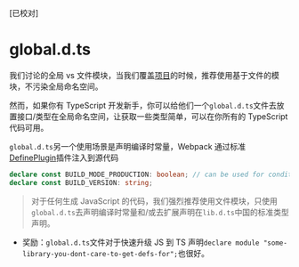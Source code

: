[已校对]
# global.d.ts

我们讨论的全局 vs 文件模块，当我们覆盖[项目](https://basarat.gitbook.io/typescript/project/modules)的时候，推荐使用基于文件的模块，不污染全局命名空间。

然而，如果你有 TypeScript 开发新手，你可以给他们一个`global.d.ts`文件去放置接口/类型在全局命名空间，让获取一些类型简单，可以在你所有的 TypeScript 代码可用。

`global.d.ts`另一个使用场景是声明编译时常量，Webpack 通过标准[DefinePlugin](https://webpack.js.org/plugins/define-plugin/)插件注入到源代码

```ts
declare const BUILD_MODE_PRODUCTION: boolean; // can be used for conditional compiling
declare const BUILD_VERSION: string;

```

> 对于任何生成 JavaScript 的代码，我们强烈推荐使用文件模块，只使用`global.d.ts`去声明编译时常量和/或去扩展声明在`lib.d.ts`中国的标准类型声明。


- 奖励：`global.d.ts`文件对于快速升级 JS 到 TS 声明`declare module "some-library-you-dont-care-to-get-defs-for";`也很好。